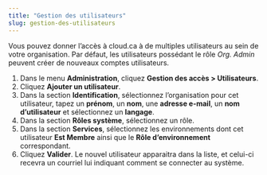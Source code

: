 ```yaml
---
title: "Gestion des utilisateurs"
slug: gestion-des-utilisateurs
---
```


Vous pouvez donner l’accès à cloud.ca à de multiples utilisateurs au sein de votre organisation. Par défaut, les utilisateurs possédant le rôle *Org. Admin* peuvent créer de nouveaux comptes utilisateurs.
1. Dans le menu **Administration**, cliquez **Gestion des accès > Utilisateurs**.
1. Cliquez **Ajouter un utilisateur**.
1. Dans la section **Identification**, sélectionnez l’organisation pour cet utilisateur, tapez un **prénom**, un **nom**, une **adresse e-mail**, un **nom d’utilisateur** et sélectionnez un **langage**.
1. Dans la section **Rôles système**, sélectionnez un rôle.
1. Dans la section **Services**, sélectionnez les environnements dont cet utilisateur **Est Membre** ainsi que le **Rôle d’environnement** correspondant.
1. Cliquez **Valider**. Le nouvel utilisateur apparaitra dans la liste, et celui-ci recevra un courriel lui indiquant comment se connecter au système.
